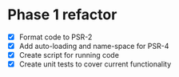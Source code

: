 # Phase 1 refactor
- [x] Format code to PSR-2
- [x] Add auto-loading and name-space for PSR-4
- [x] Create script for running code
- [x] Create unit tests to cover current functionality
